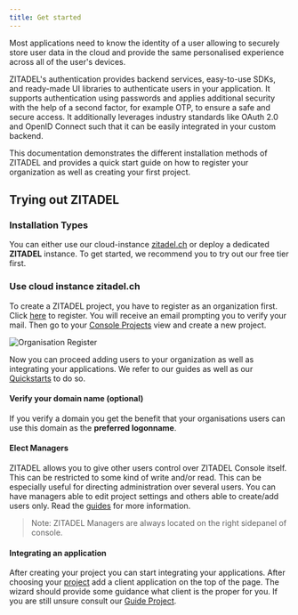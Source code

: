 ```yaml
---
title: Get started
---
```


Most applications need to know the identity of a user allowing to securely store user data in the cloud and provide the same personalised experience across all of the user's devices.

ZITADEL's authentication provides backend services, easy-to-use SDKs, and ready-made UI libraries to authenticate users in your application. It supports authentication using passwords and applies additional security with the help of a second factor, for example OTP, to ensure a safe and secure access.
It additionally leverages industry standards like OAuth 2.0 and OpenID Connect such that it can be easily integrated in your custom backend.

This documentation demonstrates the different installation methods of ZITADEL and provides a quick start guide on how to register your organization as well as creating your first project.

## Trying out ZITADEL

### Installation Types

You can either use our cloud-instance [zitadel.ch](https://zitadel.ch) or deploy a dedicated **ZITADEL** instance. To get started, we recommend you to try out our free tier first.

### Use cloud instance zitadel.ch

To create a ZITADEL project, you have to register as an organization first. Click [here](https://accounts.zitadel.ch/register/org) to register.
You will receive an email prompting you to verify your mail.
Then go to your [Console Projects](https://console.zitadel.ch/projects) view and create a new project.

![Organisation Register](/img/accounts_org_register_light.png)

Now you can proceed adding users to your organization as well as integrating your applications. We refer to our guides as well as our [Quickstarts](../../quickstarts/introduction) to do so.

#### Verify your domain name (optional)

If you verify a domain you get the benefit that your organisations users can use this domain as the **preferred logonname**.

#### Elect Managers

ZITADEL allows you to give other users control over ZITADEL Console itself. This can be restricted to some kind of write and/or read. This can be especially useful for directing administration over several users. You can have managers able to edit project settings and others able to create/add users only.
Read the [guides](../introduction) for more information.

> Note: ZITADEL Managers are always located on the right sidepanel of console.

#### Integrating an application

After creating your project you can start integrating your applications.
After choosing your [project](https://console.zitadel.ch/projects) add a client application on the top of the page.
The wizard should provide some guidance what client is the proper for you. If you are still unsure consult our [Guide Project](projects).
